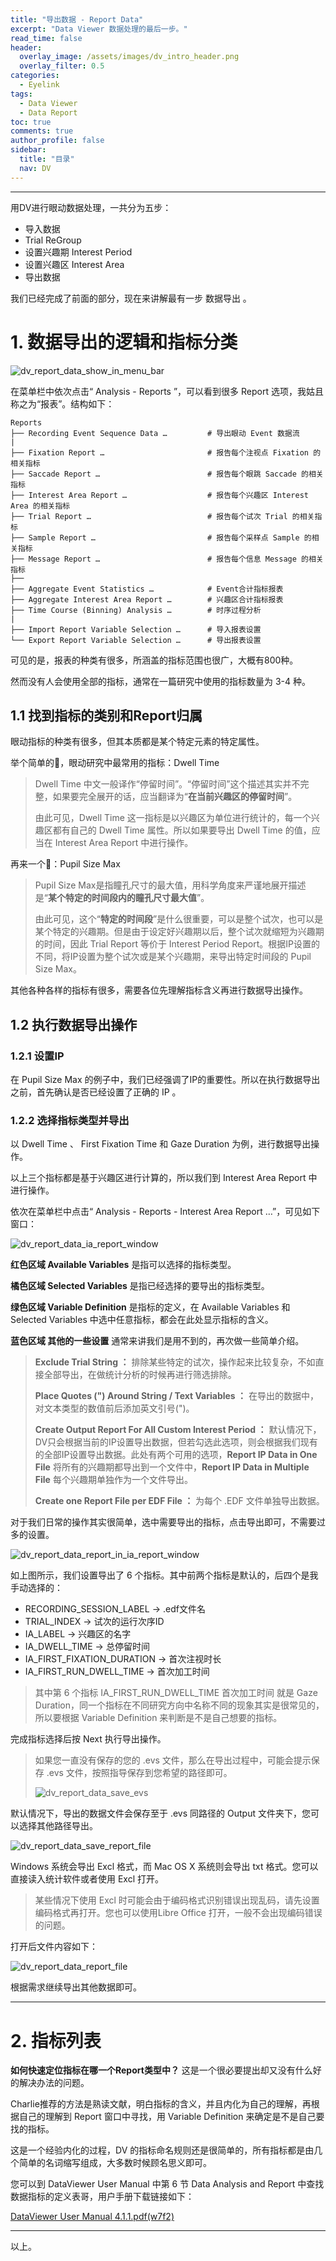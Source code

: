 ```yaml
---
title: "导出数据 - Report Data"
excerpt: "Data Viewer 数据处理的最后一步。"
read_time: false
header:
  overlay_image: /assets/images/dv_intro_header.png
  overlay_filter: 0.5
categories:
  - Eyelink
tags:
  - Data Viewer
  - Data Report
toc: true
comments: true
author_profile: false
sidebar:
  title: "目录"
  nav: DV 
---
```


---

用DV进行眼动数据处理，一共分为五步：

* 导入数据
* Trial ReGroup
* 设置兴趣期 Interest Period
* 设置兴趣区 Interest Area
* 导出数据

我们已经完成了前面的部分，现在来讲解最有一步 数据导出 。

# 1. 数据导出的逻辑和指标分类

![dv_report_data_show_in_menu_bar](/assets/images/dv_report_data_show_in_menu_bar.png)

在菜单栏中依次点击“ Analysis - Reports ”，可以看到很多 Report 选项，我姑且称之为“报表”。结构如下：

```
Reports
├── Recording Event Sequence Data …         # 导出眼动 Event 数据流
|
├── Fixation Report …                       # 报告每个注视点 Fixation 的相关指标
├── Saccade Report …                        # 报告每个眼跳 Saccade 的相关指标
├── Interest Area Report …                  # 报告每个兴趣区 Interest Area 的相关指标
├── Trial Report …                          # 报告每个试次 Trial 的相关指标
├── Sample Report …                         # 报告每个采样点 Sample 的相关指标
├── Message Report …                        # 报告每个信息 Message 的相关指标
├── 
├── Aggregate Event Statistics …            # Event合计指标报表
├── Aggregate Interest Area Report …        # 兴趣区合计指标报表
├── Time Course (Binning) Analysis …        # 时序过程分析
|  
├── Import Report Variable Selection …      # 导入报表设置
└── Export Report Variable Selection …      # 导出报表设置
```

可见的是，报表的种类有很多，所涵盖的指标范围也很广，大概有800种。

然而没有人会使用全部的指标，通常在一篇研究中使用的指标数量为 3-4 种。

## 1.1 找到指标的类别和Report归属

眼动指标的种类有很多，但其本质都是某个特定元素的特定属性。

举个简单的🌰，眼动研究中最常用的指标：Dwell Time

> Dwell Time 中文一般译作“停留时间”。“停留时间”这个描述其实并不完整，如果要完全展开的话，应当翻译为“**在当前兴趣区的停留时间**”。
>
> 由此可见，Dwell Time 这一指标是以兴趣区为单位进行统计的，每一个兴趣区都有自己的 Dwell Time 属性。所以如果要导出 Dwell Time 的值，应当在 Interest Area Report 中进行操作。

再来一个🌰：Pupil Size Max

>Pupil Size Max是指瞳孔尺寸的最大值，用科学角度来严谨地展开描述是“**某个特定的时间段内的瞳孔尺寸最大值**”。
>
>由此可见，这个“**特定的时间段**”是什么很重要，可以是整个试次，也可以是某个特定的兴趣期。但是由于设定好兴趣期以后，整个试次就缩短为兴趣期的时间，因此 Trial Report 等价于 Interest Period Report。根据IP设置的不同，将IP设置为整个试次或是某个兴趣期，来导出特定时间段的 Pupil Size Max。

其他各种各样的指标有很多，需要各位先理解指标含义再进行数据导出操作。

## 1.2 执行数据导出操作

### 1.2.1 设置IP

在 Pupil Size Max 的例子中，我们已经强调了IP的重要性。所以在执行数据导出之前，首先确认是否已经设置了正确的 IP 。

### 1.2.2 选择指标类型并导出

以 Dwell Time 、 First Fixation Time 和 Gaze Duration 为例，进行数据导出操作。

以上三个指标都是基于兴趣区进行计算的，所以我们到 Interest Area Report 中进行操作。

依次在菜单栏中点击“ Analysis - Reports - Interest Area Report …”，可见如下窗口：

![dv_report_data_ia_report_window](/assets/images/dv_report_data_ia_report_window.png)

**红色区域 Available Variables** 是指可以选择的指标类型。

**橘色区域 Selected Variables** 是指已经选择的要导出的指标类型。

**绿色区域 Variable Definition** 是指标的定义，在 Available Variables 和 Selected Variables 中选中任意指标，都会在此处显示指标的含义。

**蓝色区域 其他的一些设置** 通常来讲我们是用不到的，再次做一些简单介绍。

> **Exclude Trial String ：** 排除某些特定的试次，操作起来比较复杂，不如直接全部导出，在做统计分析的时候再进行筛选排除。
> 
> **Place Quotes (") Around String / Text Variables ：** 在导出的数据中，对文本类型的数值前后添加英文引号(")。
> 
> **Create Output Report For All Custom Interest Period ：** 默认情况下，DV只会根据当前的IP设置导出数据，但若勾选此选项，则会根据我们现有的全部IP设置导出数据。此处有两个可用的选项，**Report IP Data in One File** 将所有的兴趣期都导出到一个文件中，**Report IP Data in Multiple File** 每个兴趣期单独作为一个文件导出。
> 
> **Create one Report File per EDF File ：** 为每个 .EDF 文件单独导出数据。

对于我们日常的操作其实很简单，选中需要导出的指标，点击导出即可，不需要过多的设置。

![dv_report_data_report_in_ia_report_window](/assets/images/dv_report_data_report_in_ia_report_window.png)

如上图所示，我们设置导出了 6 个指标。其中前两个指标是默认的，后四个是我手动选择的：

* RECORDING_SESSION_LABEL -> .edf文件名
* TRIAL_INDEX -> 试次的运行次序ID
* IA_LABEL -> 兴趣区的名字
* IA_DWELL_TIME -> 总停留时间
* IA_FIRST_FIXATION_DURATION -> 首次注视时长
* IA_FIRST_RUN_DWELL_TIME -> 首次加工时间

> 其中第 6 个指标 IA_FIRST_RUN_DWELL_TIME 首次加工时间 就是 Gaze Duration，同一个指标在不同研究方向中名称不同的现象其实是很常见的，所以要根据 Variable Definition 来判断是不是自己想要的指标。

完成指标选择后按 Next 执行导出操作。

> 如果您一直没有保存的您的 .evs 文件，那么在导出过程中，可能会提示保存 .evs 文件，按照指导保存到您希望的路径即可。
> 
> ![dv_report_data_save_evs](/assets/images/dv_report_data_save_evs.png)

默认情况下，导出的数据文件会保存至于 .evs 同路径的 Output 文件夹下，您可以选择其他路径导出。

![dv_report_data_save_report_file](/assets/images/dv_report_data_save_report_file.png)

Windows 系统会导出 Excl 格式，而 Mac OS X 系统则会导出 txt 格式。您可以直接读入统计软件或者使用 Excl 打开。

> 某些情况下使用 Excl 时可能会由于编码格式识别错误出现乱码，请先设置编码格式再打开。您也可以使用Libre Office 打开，一般不会出现编码错误的问题。

打开后文件内容如下：

![dv_report_data_report_file](/assets/images/dv_report_data_report_file.png)

根据需求继续导出其他数据即可。

---

# 2. 指标列表

**如何快速定位指标在哪一个Report类型中？** 这是一个很必要提出却又没有什么好的解决办法的问题。

Charlie推荐的方法是熟读文献，明白指标的含义，并且内化为自己的理解，再根据自己的理解到 Report 窗口中寻找，用 Variable Definition 来确定是不是自己要找的指标。

这是一个经验内化的过程，DV 的指标命名规则还是很简单的，所有指标都是由几个简单的名词缩写组成，大多数时候顾名思义即可。

您可以到 DataViewer User Manual 中第 6 节 Data Analysis and Report 中查找数据指标的定义表哥，用户手册下载链接如下：

[DataViewer User Manual 4.1.1.pdf(w7f2)](https://pan.baidu.com/s/1wf4CD_c3Thp5oXa9cJGN-Q)

---

以上。
